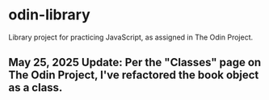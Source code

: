 # odin-library
Library project for practicing JavaScript, as assigned in The Odin Project.

## May 25, 2025 Update: Per the "Classes" page on The Odin Project, I've refactored the book object as a class.